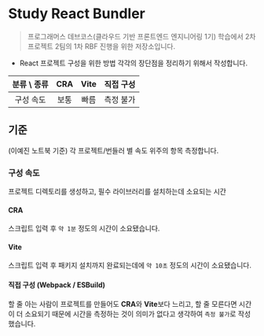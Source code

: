 # Study React Bundler

> 프로그래머스 데브코스(클라우드 기반 프론트엔드 엔지니어링 1기) 학습에서 2차프로젝트 2팀의 1차 RBF 진행을 위한 저장소입니다.

- React 프로젝트 구성을 위한 방법 각각의 장단점을 정리하기 위해서 작성합니다.

| 분류 \ 종류 | CRA  | Vite | 직접 구성 |
| :---------: | :--: | :--: | :-------: |
|  구성 속도  | 보통 | 빠름 | 측정 불가 |

## 기준

(이예진 노트북 기준) 각 프로젝트/번들러 별 속도 위주의 항목 측정합니다.

### 구성 속도

프로젝트 디렉토리를 생성하고, 필수 라이브러리를 설치하는데 소요되는 시간

#### CRA

스크립트 입력 후 `약 1분` 정도의 시간이 소요됐습니다.

#### Vite

스크립트 입력 후 패키지 설치까지 완료되는데에 `약 10초` 정도의 시간이 소요됐습니다.

#### 직접 구성 (Webpack / ESBuild)

할 줄 아는 사람이 프로젝트를 만들어도 **CRA**와 **Vite**보다 느리고, 할 줄 모른다면 시간이 더 소요되기 때문에 시간을 측정하는 것이 의미가 없다고 생각하여 `측정 불가`로 작성했습니다.
